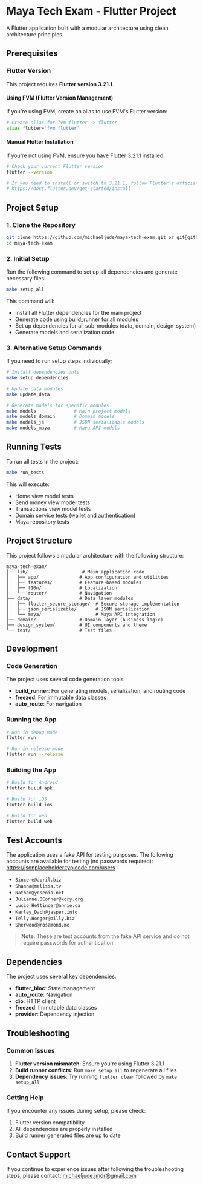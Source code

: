 # Maya Tech Exam - Flutter Project

A Flutter application built with a modular architecture using clean architecture principles.

## Prerequisites

### Flutter Version
This project requires **Flutter version 3.21.1**.

#### Using FVM (Flutter Version Management)
If you're using FVM, create an alias to use FVM's Flutter version:
```bash
# Create alias for fvm flutter -> flutter
alias flutter='fvm flutter'
```

#### Manual Flutter Installation
If you're not using FVM, ensure you have Flutter 3.21.1 installed:
```bash
# Check your current Flutter version
flutter --version

# If you need to install or switch to 3.21.1, follow Flutter's official installation guide
# https://docs.flutter.dev/get-started/install
```

## Project Setup

### 1. Clone the Repository
```bash
git clone https://github.com/michaeljude/maya-tech-exam.git or git@github.com:michaeljude/maya-tech-exam.git
cd maya-tech-exam
```

### 2. Initial Setup
Run the following command to set up all dependencies and generate necessary files:
```bash
make setup_all
```

This command will:
- Install all Flutter dependencies for the main project
- Generate code using build_runner for all modules
- Set up dependencies for all sub-modules (data, domain, design_system)
- Generate models and serialization code

### 3. Alternative Setup Commands

If you need to run setup steps individually:

```bash
# Install dependencies only
make setup_dependencies

# Update data modules
make update_data

# Generate models for specific modules
make models              # Main project models
make models_domain       # Domain models
make models_js           # JSON serializable models
make models_maya         # Maya API models
```

## Running Tests

To run all tests in the project:
```bash
make run_tests
```

This will execute:
- Home view model tests
- Send money view model tests
- Transactions view model tests
- Domain service tests (wallet and authentication)
- Maya repository tests

## Project Structure

This project follows a modular architecture with the following structure:

```
maya-tech-exam/
├── lib/                    # Main application code
│   ├── app/               # App configuration and utilities
│   ├── features/          # Feature-based modules
│   ├── l10n/              # Localization
│   └── router/            # Navigation
├── data/                  # Data layer modules
│   ├── flutter_secure_storage/  # Secure storage implementation
│   ├── json_serializable/       # JSON serialization
│   └── maya/                    # Maya API integration
├── domain/                # Domain layer (business logic)
├── design_system/         # UI components and theme
└── test/                  # Test files
```

## Development

### Code Generation
The project uses several code generation tools:
- **build_runner**: For generating models, serialization, and routing code
- **freezed**: For immutable data classes
- **auto_route**: For navigation

### Running the App
```bash
# Run in debug mode
flutter run

# Run in release mode
flutter run --release
```

### Building the App
```bash
# Build for Android
flutter build apk

# Build for iOS
flutter build ios

# Build for web
flutter build web
```

## Test Accounts

The application uses a fake API for testing purposes. The following accounts are available for testing (no passwords required):
https://jsonplaceholder.typicode.com/users

- `Sincere@april.biz`
- `Shanna@melissa.tv`
- `Nathan@yesenia.net`
- `Julianne.OConner@kory.org`
- `Lucio_Hettinger@annie.ca`
- `Karley_Dach@jasper.info`
- `Telly.Hoeger@billy.biz`
- `Sherwood@rosamond.me`

> **Note**: These are test accounts from the fake API service and do not require passwords for authentication.

## Dependencies

The project uses several key dependencies:
- **flutter_bloc**: State management
- **auto_route**: Navigation
- **dio**: HTTP client
- **freezed**: Immutable data classes
- **provider**: Dependency injection

## Troubleshooting

### Common Issues

1. **Flutter version mismatch**: Ensure you're using Flutter 3.21.1
2. **Build runner conflicts**: Run `make setup_all` to regenerate all files
3. **Dependency issues**: Try running `flutter clean` followed by `make setup_all`

### Getting Help
If you encounter any issues during setup, please check:
1. Flutter version compatibility
2. All dependencies are properly installed
3. Build runner generated files are up to date

## Contact Support

If you continue to experience issues after following the troubleshooting steps, please contact:
michaeljude.jmdr@gmail.com
